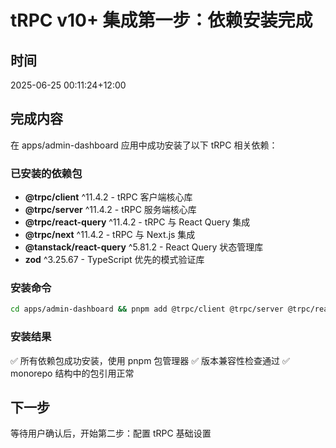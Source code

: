 # tRPC v10+ 集成第一步：依赖安装完成

## 时间
2025-06-25 00:11:24+12:00

## 完成内容
在 apps/admin-dashboard 应用中成功安装了以下 tRPC 相关依赖：

### 已安装的依赖包
- **@trpc/client** ^11.4.2 - tRPC 客户端核心库
- **@trpc/server** ^11.4.2 - tRPC 服务端核心库  
- **@trpc/react-query** ^11.4.2 - tRPC 与 React Query 集成
- **@trpc/next** ^11.4.2 - tRPC 与 Next.js 集成
- **@tanstack/react-query** ^5.81.2 - React Query 状态管理库
- **zod** ^3.25.67 - TypeScript 优先的模式验证库

### 安装命令
```bash
cd apps/admin-dashboard && pnpm add @trpc/client @trpc/server @trpc/react-query @trpc/next @tanstack/react-query zod
```

### 安装结果
✅ 所有依赖包成功安装，使用 pnpm 包管理器
✅ 版本兼容性检查通过
✅ monorepo 结构中的包引用正常

## 下一步
等待用户确认后，开始第二步：配置 tRPC 基础设置 